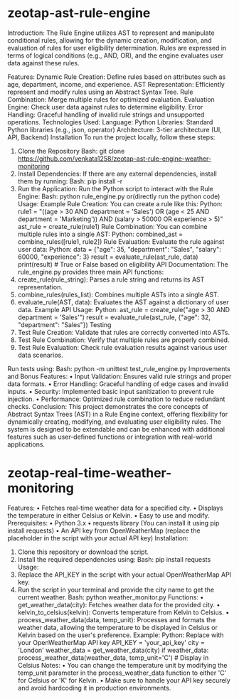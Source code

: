 # zeotap-ast-rule-engine
Introduction:
The Rule Engine utilizes AST to represent and manipulate conditional rules, allowing for the dynamic creation, modification, and evaluation of rules for user eligibility determination. Rules are expressed in terms of logical conditions (e.g., AND, OR), and the engine evaluates user data against these rules.

Features:
Dynamic Rule Creation: Define rules based on attributes such as age, department, income, and experience.
AST Representation: Efficiently represent and modify rules using an Abstract Syntax Tree.
Rule Combination: Merge multiple rules for optimized evaluation.
Evaluation Engine: Check user data against rules to determine eligibility.
Error Handling: Graceful handling of invalid rule strings and unsupported operations.
Technologies Used:
Language: Python
Libraries: Standard Python libraries (e.g., json, operator)
Architecture: 3-tier architecture (UI, API, Backend)
Installation
To run the project locally, follow these steps:
1.	Clone the Repository
Bash:
git clone https://github.com/venkata1258/zeotap-ast-rule-engine-weather-monitoring
3. Install Dependencies:
If there are any external dependencies, install them by running:
Bash:
pip install -r 
4. Run the Application:
Run the Python script to interact with the Rule Engine:
Bash:
python rule_engine.py
or(directly run the python code)
Usage:
Example Rule Creation:
You can create a rule like this:
Python:
rule1 = "((age > 30 AND department = 'Sales') OR (age < 25 AND department = 'Marketing')) AND (salary > 50000 OR experience > 5)" ast_rule = create_rule(rule1)
Rule Combination:
You can combine multiple rules into a single AST:
Python:
combined_ast = combine_rules([rule1, rule2])
Rule Evaluation:
Evaluate the rule against user data:
Python:
data = {"age": 35, "department": "Sales", "salary": 60000, "experience": 3}
result = evaluate_rule(ast_rule, data)
print(result)  # True or False based on eligibility
API Documentation:
The rule_engine.py provides three main API functions:
1.	create_rule(rule_string): Parses a rule string and returns its AST representation.
2.	combine_rules(rules_list): Combines multiple ASTs into a single AST.
3.	evaluate_rule(AST, data): Evaluates the AST against a dictionary of user data.
Example API Usage:
Python:
ast_rule = create_rule("age > 30 AND department = 'Sales'")
result = evaluate_rule(ast_rule, {"age": 32, "department": "Sales"})
Testing
1.	Test Rule Creation: Validate that rules are correctly converted into ASTs.
2.	Test Rule Combination: Verify that multiple rules are properly combined.
3.	Test Rule Evaluation: Check rule evaluation results against various user data scenarios.

Run tests using:
Bash:
python -m unittest test_rule_engine.py
Improvements and Bonus Features:
•	Input Validation: Ensures valid rule strings and proper data formats.
•	Error Handling: Graceful handling of edge cases and invalid inputs.
•	Security: Implemented basic input sanitization to prevent rule injection.
•	Performance: Optimized rule combination to reduce redundant checks.
Conclusion:
This project demonstrates the core concepts of Abstract Syntax Trees (AST) in a Rule Engine context, offering flexibility for dynamically creating, modifying, and evaluating user eligibility rules. The system is designed to be extendable and can be enhanced with additional features such as user-defined functions or integration with real-world applications.

# zeotap-real-time-weather-monitoring
Features:
•	Fetches real-time weather data for a specified city.
•	Displays the temperature in either Celsius or Kelvin.
•	Easy to use and modify.
Prerequisites:
•	Python 3.x
•	requests library (You can install it using pip install requests)
•	An API key from OpenWeatherMap (replace the placeholder in the script with your actual API key)
Installation:
1.	Clone this repository or download the script.
2.	Install the required dependencies using:
Bash:
pip install requests
Usage:
1.	Replace the API_KEY in the script with your actual OpenWeatherMap API key.
2.	Run the script in your terminal and provide the city name to get the current weather.
Bash:
python weather_monitor.py
Functions:
•	get_weather_data(city): Fetches weather data for the provided city.
•	kelvin_to_celsius(kelvin): Converts temperature from Kelvin to Celsius.
•	process_weather_data(data, temp_unit): Processes and formats the weather data, allowing the temperature to be displayed in Celsius or Kelvin based on the user's preference.
Example:
Python:
Replace with your OpenWeatherMap API key
 API_KEY = 'your_api_key' 
city = 'London' 
weather_data = get_weather_data(city)
 if weather_data: 
process_weather_data(weather_data, temp_unit='C') # Display in Celsius
Notes:
•	You can change the temperature unit by modifying the temp_unit parameter in the process_weather_data function to either 'C' for Celsius or 'K' for Kelvin.
•	Make sure to handle your API key securely and avoid hardcoding it in production environments.

